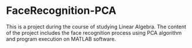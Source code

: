# FaceRecognition-PCA
This is a project during the course of studying Linear Algebra. 
The content of the project includes the face recognition process using PCA algorithm and program execution on MATLAB software.
